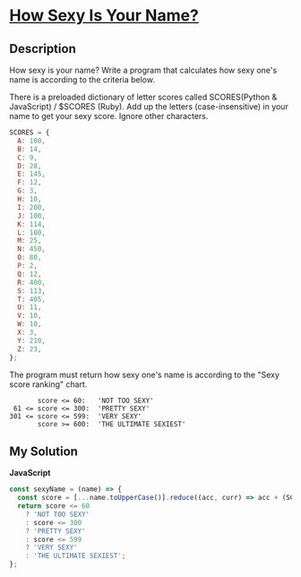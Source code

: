 # [How Sexy Is Your Name?](https://www.codewars.com/kata/571b2ee08d8c9c0d160014ec)

## Description

How sexy is your name? Write a program that calculates how sexy one's name is according to the criteria below.

There is a preloaded dictionary of letter scores called SCORES(Python & JavaScript) / $SCORES (Ruby). Add up the letters (case-insensitive) in your name to get your sexy score. Ignore other characters.

```js
SCORES = {
  A: 100,
  B: 14,
  C: 9,
  D: 28,
  E: 145,
  F: 12,
  G: 3,
  H: 10,
  I: 200,
  J: 100,
  K: 114,
  L: 100,
  M: 25,
  N: 450,
  O: 80,
  P: 2,
  Q: 12,
  R: 400,
  S: 113,
  T: 405,
  U: 11,
  V: 10,
  W: 10,
  X: 3,
  Y: 210,
  Z: 23,
};
```

The program must return how sexy one's name is according to the "Sexy score ranking" chart.

```
       score <= 60:   'NOT TOO SEXY'
 61 <= score <= 300:  'PRETTY SEXY'
301 <= score <= 599:  'VERY SEXY'
       score >= 600:  'THE ULTIMATE SEXIEST'
```

## My Solution

**JavaScript**

```js
const sexyName = (name) => {
  const score = [...name.toUpperCase()].reduce((acc, curr) => acc + (SCORES[curr] || 0), 0);
  return score <= 60
    ? 'NOT TOO SEXY'
    : score <= 300
    ? 'PRETTY SEXY'
    : score <= 599
    ? 'VERY SEXY'
    : 'THE ULTIMATE SEXIEST';
};
```
